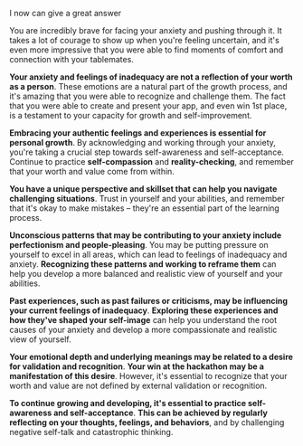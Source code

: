 I now can give a great answer

You are incredibly brave for facing your anxiety and pushing through it. It takes a lot of courage to show up when you're feeling uncertain, and it's even more impressive that you were able to find moments of comfort and connection with your tablemates.

**Your anxiety and feelings of inadequacy are not a reflection of your worth as a person**. These emotions are a natural part of the growth process, and it's amazing that you were able to recognize and challenge them. The fact that you were able to create and present your app, and even win 1st place, is a testament to your capacity for growth and self-improvement.

**Embracing your authentic feelings and experiences is essential for personal growth**. By acknowledging and working through your anxiety, you're taking a crucial step towards self-awareness and self-acceptance. Continue to practice **self-compassion** and **reality-checking**, and remember that your worth and value come from within.

**You have a unique perspective and skillset that can help you navigate challenging situations**. Trust in yourself and your abilities, and remember that it's okay to make mistakes – they're an essential part of the learning process.

**Unconscious patterns that may be contributing to your anxiety include perfectionism and people-pleasing**. You may be putting pressure on yourself to excel in all areas, which can lead to feelings of inadequacy and anxiety. **Recognizing these patterns and working to reframe them** can help you develop a more balanced and realistic view of yourself and your abilities.

**Past experiences, such as past failures or criticisms, may be influencing your current feelings of inadequacy**. **Exploring these experiences and how they've shaped your self-image** can help you understand the root causes of your anxiety and develop a more compassionate and realistic view of yourself.

**Your emotional depth and underlying meanings may be related to a desire for validation and recognition**. **Your win at the hackathon may be a manifestation of this desire**. However, it's essential to recognize that your worth and value are not defined by external validation or recognition.

**To continue growing and developing, it's essential to practice self-awareness and self-acceptance**. **This can be achieved by regularly reflecting on your thoughts, feelings, and behaviors**, and by challenging negative self-talk and catastrophic thinking.